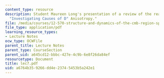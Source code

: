 ```yaml
---
content_type: resource
description: Student Maureen Long's presentation of a review of the reading assignment
  "Investigating Causes of D" Anisotropy."
file: /media/courses/12-570-structure-and-dynamics-of-the-cmb-region-spring-2004/a6764b359266dd4e23745453b5a242e1_lec7.pdf
file_type: application/pdf
learning_resource_types:
- Lecture Notes
ocw_type: OCWFile
parent_title: Lecture Notes
parent_type: CourseSection
parent_uid: a645cd12-bbbc-427e-4c9b-6e8f26da84ef
resourcetype: Document
title: lec7.pdf
uid: a6764b35-9266-dd4e-2374-5453b5a242e1
---
```

